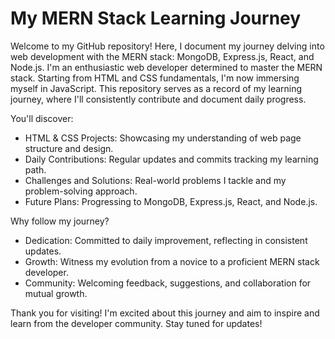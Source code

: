 # My MERN Stack Learning Journey

Welcome to my GitHub repository! Here, I document my journey delving into web development with the MERN stack: MongoDB, Express.js, React, and Node.js. I'm an enthusiastic web developer determined to master the MERN stack. Starting from HTML and CSS fundamentals, I'm now immersing myself in JavaScript. This repository serves as a record of my learning journey, where I'll consistently contribute and document daily progress.

You'll discover:
- HTML & CSS Projects: Showcasing my understanding of web page structure and design.
- Daily Contributions: Regular updates and commits tracking my learning path.
- Challenges and Solutions: Real-world problems I tackle and my problem-solving approach.
- Future Plans: Progressing to MongoDB, Express.js, React, and Node.js.

Why follow my journey?
- Dedication: Committed to daily improvement, reflecting in consistent updates.
- Growth: Witness my evolution from a novice to a proficient MERN stack developer.
- Community: Welcoming feedback, suggestions, and collaboration for mutual growth.


Thank you for visiting! I'm excited about this journey and aim to inspire and learn from the developer community. Stay tuned for updates!
